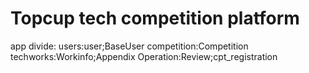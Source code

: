 # Topcup tech competition platform

app divide:
users:user;BaseUser
competition:Competition
techworks:Workinfo;Appendix
Operation:Review;cpt_registration
